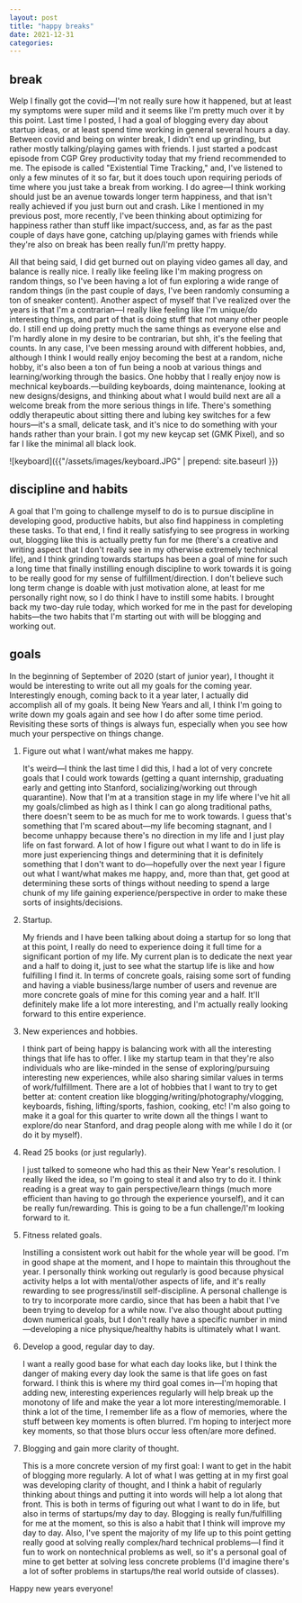 ```yaml
---
layout: post
title: "happy breaks"
date: 2021-12-31
categories:
---
```


## break

Welp I finally got the covid—I'm not really sure how it happened, but at least my symptoms were super mild and it seems like I'm pretty much over it by this point. Last time I posted, I had a goal of blogging every day about startup ideas, or at least spend time working in general several hours a day. Between covid and being on winter break, I didn't end up grinding, but rather mostly talking/playing games with friends. I just started a podcast episode from CGP Grey productivity today that my friend recommended to me. The episode is called "Existential Time Tracking," and, I've listened to only a few minutes of it so far, but it does touch upon requiring periods of time where you just take a break from working. I do agree—I think working should just be an avenue towards longer term happiness, and that isn't really achieved if you just burn out and crash. Like I mentioned in my previous post, more recently, I've been thinking about optimizing for happiness rather than stuff like impact/success, and, as far as the past couple of days have gone, catching up/playing games with friends while they're also on break has been really fun/I'm pretty happy.

All that being said, I did get burned out on playing video games all day, and balance is really nice. I really like feeling like I'm making progress on random things, so I've been having a lot of fun exploring a wide range of random things (in the past couple of days, I've been randomly consuming a ton of sneaker content). Another aspect of myself that I've realized over the years is that I'm a contrarian—I really like feeling like I'm unique/do interesting things, and part of that is doing stuff that not many other people do. I still end up doing pretty much the same things as everyone else and I'm hardly alone in my desire to be contrarian, but shh, it's the feeling that counts. In any case, I've been messing around with different hobbies, and, although I think I would really enjoy becoming the best at a random, niche hobby, it's also been a ton of fun being a noob at various things and learning/working through the basics. One hobby that I really enjoy now is mechnical keyboards.—building keyboards, doing maintenance, looking at new designs/designs, and thinking about what I would build next are all a welcome break from the more serious things in life. There's something oddly therapeutic about sitting there and lubing key switches for a few hours—it's a small, delicate task, and it's nice to do something with your hands rather than your brain. I got my new keycap set (GMK Pixel), and so far I like the minimal all black look.

![keyboard]({{"/assets/images/keyboard.JPG" | prepend: site.baseurl }})

## discipline and habits

A goal that I'm going to challenge myself to do is to pursue discipline in developing good, productive habits, but also find happiness in completing these tasks. To that end, I find it really satisfying to see progress in working out, blogging like this is actually pretty fun for me (there's a creative and writing aspect that I don't really see in my otherwise extremely technical life), and I think grinding towards startups has been a goal of mine for such a long time that finally instilling enough discipline to work towards it is going to be really good for my sense of fulfillment/direction. I don't believe such long term change is doable with just motivation alone, at least for me personally right now, so I do think I have to instill some habits. I brought back my two-day rule today, which worked for me in the past for developing habits—the two habits that I'm starting out with will be blogging and working out.

## goals

In the beginning of September of 2020 (start of junior year), I thought it would be interesting to write out all my goals for the coming year. Interestingly enough, coming back to it a year later, I actually did accomplish all of my goals. It being New Years and all, I think I'm going to write down my goals again and see how I do after some time period. Revisiting these sorts of things is always fun, especially when you see how much your perspective on things change.

1. Figure out what I want/what makes me happy.

   It's weird—I think the last time I did this, I had a lot of very concrete goals that I could work towards (getting a quant internship, graduating early and getting into Stanford, socializing/working out through quarantine). Now that I'm at a transition stage in my life where I've hit all my goals/climbed as high as I think I can go along traditional paths, there doesn't seem to be as much for me to work towards. I guess that's something that I'm scared about—my life becoming stagnant, and I become unhappy because there's no direction in my life and I just play life on fast forward. A lot of how I figure out what I want to do in life is more just experiencing things and determining that it is definitely something that I don't want to do—hopefully over the next year I figure out what I want/what makes me happy, and, more than that, get good at determining these sorts of things without needing to spend a large chunk of my life gaining experience/perspective in order to make these sorts of insights/decisions.

2. Startup.

   My friends and I have been talking about doing a startup for so long that at this point, I really do need to experience doing it full time for a significant portion of my life. My current plan is to dedicate the next year and a half to doing it, just to see what the startup life is like and how fulfilling I find it. In terms of concrete goals, raising some sort of funding and having a viable business/large number of users and revenue are more concrete goals of mine for this coming year and a half. It'll definitely make life a lot more interesting, and I'm actually really looking forward to this entire experience.

3. New experiences and hobbies.

   I think part of being happy is balancing work with all the interesting things that life has to offer. I like my startup team in that they're also individuals who are like-minded in the sense of exploring/pursuing interesting new experiences, while also sharing similar values in terms of work/fulfillment. There are a lot of hobbies that I want to try to get better at: content creation like blogging/writing/photography/vlogging, keyboards, fishing, lifting/sports, fashion, cooking, etc! I'm also going to make it a goal for this quarter to write down all the things I want to explore/do near Stanford, and drag people along with me while I do it (or do it by myself).

4. Read 25 books (or just regularly).

   I just talked to someone who had this as their New Year's resolution. I really liked the idea, so I'm going to steal it and also try to do it. I think reading is a great way to gain perspective/learn things (much more efficient than having to go through the experience yourself), and it can be really fun/rewarding. This is going to be a fun challenge/I'm looking forward to it.

5. Fitness related goals.

   Instilling a consistent work out habit for the whole year will be good. I'm in good shape at the moment, and I hope to maintain this throughout the year. I personally think working out regularly is good because physical activity helps a lot with mental/other aspects of life, and it's really rewarding to see progress/instill self-discipline. A personal challenge is to try to incorporate more cardio, since that has been a habit that I've been trying to develop for a while now. I've also thought about putting down numerical goals, but I don't really have a specific number in mind—developing a nice physique/healthy habits is ultimately what I want.

6. Develop a good, regular day to day.

   I want a really good base for what each day looks like, but I think the danger of making every day look the same is that life goes on fast forward. I think this is where my third goal comes in—I'm hoping that adding new, interesting experiences regularly will help break up the monotony of life and make the year a lot more interesting/memorable. I think a lot of the time, I remember life as a flow of memories, where the stuff between key moments is often blurred. I'm hoping to interject more key moments, so that those blurs occur less often/are more defined.

7. Blogging and gain more clarity of thought.

   This is a more concrete version of my first goal: I want to get in the habit of blogging more regularly. A lot of what I was getting at in my first goal was developing clarity of thought, and I think a habit of regularly thinking about things and putting it into words will help a lot along that front. This is both in terms of figuring out what I want to do in life, but also in terms of startups/my day to day. Blogging is really fun/fulfilling for me at the moment, so this is also a habit that I think will improve my day to day. Also, I've spent the majority of my life up to this point getting really good at solving really complex/hard technical problems—I find it fun to work on nontechnical problems as well, so it's a personal goal of mine to get better at solving less concrete problems (I'd imagine there's a lot of softer problems in startups/the real world outside of classes).

Happy new years everyone!
